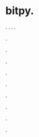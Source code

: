 # bitpy.
.
.
.
.












.






















































.
























.



























.

















































































.































































.































































































.















.


































































.









































































